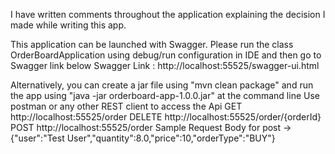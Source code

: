 I have written comments throughout the application explaining the decision I made while writing this app.

This application can be launched with Swagger.
Please run the class OrderBoardApplication using debug/run configuration in IDE and then go to Swagger link below
Swagger Link : http://localhost:55525/swagger-ui.html

Alternatively, you can create a jar file using "mvn clean package" and run the app using "java -jar orderboard-app-1.0.0.jar" at the command line
Use postman or any other REST client to access the Api
GET http://localhost:55525/order
DELETE http://localhost:55525/order/{orderId}
POST http://localhost:55525/order
Sample Request Body for post -> {"user":"Test User","quantity":8.0,"price":10,"orderType":"BUY"}
